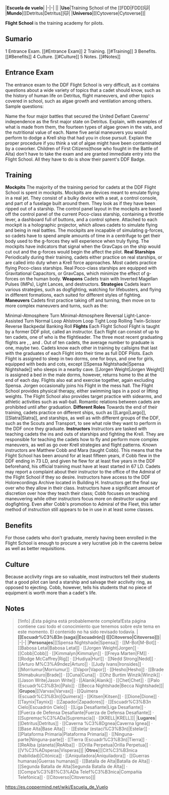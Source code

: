 |**Escuela de vuelo**|
|-|-|
||
|**Uso**|Training School of the [[FDD\|FDD]]🐱︎|
|**Mundo**|[[Detritus\|Detritus]]🐱︎|
|**Universo**|[[Cytoverse\|Cytoverse]]|

**Flight School** is the training academy for  pilots.

## Sumario

1 Entrance Exam. [[#Entrance Exam]] 
2 Training. [[#Training]] 
3 Benefits. [[#Benefits]] 
4 Culture. [[#Culture]] 
5 Notes. [[#Notes]] 


## Entrance Exam
The entrance exam to the DDF Flight School is very difficult, as it contains questions about a wide variety of topics that a cadet should know, such as the history of human life on Detritus, flight maneuvers, and other topics covered in school, such as algae growth and ventilation among others.
Sample questions:

Name the four major battles that secured the United Defiant Caverns' independence as the first major state on Detritus.
Explain, with examples of what is made from them, the fourteen types of algae grown in the vats, and the nutritional value of each.
Name five aerial maneuvers you would perform to dodge a Krell ship that had you in close pursuit.
Explain the proper procedure if you think a vat of algae might have been contaminated by a coworker.
Children of First Citizens(those who fought in the Battle of Alta) don't have to take the exam and are granted immediate entry into the Flight School. All they have to do is show their parent's DDF Badge.

## Training
**Mockpits**
The majority of the training period for cadets at the DDF Flight School is spent in mockpits. Mockpits are devices meant to emulate flying in a real jet. They consist of a bulky device with a seat, a control console, and part of a fuselage built around them. They look as if they have been ripped out of a starship. The control panel layout in the mockpits are based off the control panel of the current Poco-class starship, containing a throttle lever, a dashboard full of buttons, and a control sphere. Attached to each mockpit is a holographic projector, which allows cadets to simulate flying and being in real battles. The mockpits are incapable of simulating g-forces, so cadets have to spend ample amounts of time in a centrifuge to get their body used to the g-forces they will experience when truly flying. The mockpits have indicators that signal when the GravCaps on the ship would cut out and the g-forces would begin the affect the pilot.
**Real Starships**
Periodically during their training, cadets either practice on real starships, or are called into duty when a Krell force approaches. Most cadets practice flying Poco-class starships. Real Poco-class starships are equipped with Gravitational Capacitors, or GravCaps, which minimize the effect of g-forces on the human body.
**Weapons**
Cadets train with Inverted Magellan Pulses (IMPs), Light Lances, and destructors.
**Strategies**
Cadets learn various strategies, such as dogfighting, watching for lifebusters, and flying in different formations, each suited for different styles of fighting.
**Maneuvers**
Cadets first practice taking off and turning, then move on to more complex maneuvers and turns, such as the:

Minimal-Atmosphere Turn
Minimal-Atmosphere Reversal
Light-Lance-Assisted Turn
Normal Loop
Ahlstrom Loop
Tight Loop
Rolling Twin-Scissor
Reverse Backpedal
Banking Roll
**Flights**
Each Flight School Flight is taught by a former DDF pilot, called an instructor. Each flight can consist of up to ten cadets, one of who is the flightleader. The three most recent graduating flights are , , and . Out of ten cadets, the average number to graduate is one, maybe two. Cadets know each other in training by callsigns that last with the graduates of each Flight into their time as full DDF Pilots. Each Flight is assigned to sleep in two dorms, one for boys, and one for girls, equipped with beds and cots, except [[Spensa Nightshade\|Spensa Nightshade]] who sleeps in a nearby cave. [[Jorgen Weight\|Jorgen Weight]] is assigned a bed in the male dorms, however, returns home to the  at the end of each day. Flights also eat and exercise together, again excluding Spensa. Jorgen occasionally joins his Flight in the mess hall. The Flight School provides physical therapy, either swimming laps in a pool or lifting weights. The Flight School also provides target practice with sidearms, and athletic activities such as wall-ball. Romantic relations between cadets are prohibited until after graduation.
**Different Roles**
Towards the end of their training, cadets practice on different ships, such as [[Largo\|Largo]], [[Slatra\|Slatra]], and  starships, as well as with different groups of the DDF, such as the Scouts and Transport, to see what role they want to perform in the DDF once they graduate.
**Instructors**
Instructors are tasked with teaching cadets the ins and outs of starships and fighting the Krell. They are responsible for teaching the cadets how to fly and perform more complex maneuvers, as well as go over Krell strategies and flight patterns. Known instructors are Matthew Cobb and Mara (taught Cobb). This means that the Flight School has been around for at least fifteen years, if Cobb flew in the DDF ending in 73 LD, and given he flew for at least five years in the DDF beforehand, his official training must have at least started in 67 LD. Cadets may report a complaint about their instructor to the office of the Admiral of the Flight School if they so desire. Instructors have access to the DDF Holorecordings Archive located in Building H. Instructors get the final say over who they allow in their class. Instructors have a significant amount of discretion over how they teach their class; Cobb focuses on teaching maneuvering while other instructors focus more on destructor usage and dogfighting. Even after Cobb's promotion to Admiral of the Fleet, this latter method of instruction still appears to be in use in at least some classes.

## Benefits
For those cadets who don't graduate, merely having been enrolled in the Flight School is enough to procure a very lucrative job in the caverns below as well as better requisitions.

## Culture
Because acclivity rings are so valuable, most instructors tell their students that a good pilot can land a starship and salvage their acclivity ring, as opposed to ejecting. Cobb, however, tells his students that no piece of equipment is worth more than a cadet's life.

## Notes

> [!info] ¡Esta página está probablemente completa!Esta página contiene casi todo el conocimiento que tenemos sobre este tema en este momento.
El contenido no ha sido revisado todavía.
|**[[Escuadr%C3%B3n (saga)\|Escuadrón]] ([[Citoverso\|Citoverso]])**|
|-|-|
|**Personajes**|[[Spensa Nightshade\|Spensa]] · [[M-Bot\|M-Bot]] · [[Babosa Letal\|Babosa Letal]] · [[Jorgen Weight\|Jorgen]] · [[Cobb\|Cobb]] · [[Kimmalyn\|Kimmalyn]] · [[Freya Marten\|FM]] · [[Rodge McCaffrey\|Rig]] · [[Hudiya\|Hurl]] · [[Nedd Strong\|Nedd]] · [[Arturo M%C3%A9ndez\|Arturo]] · [[Judy Ivans\|Ironsides]] · [[Morriumur\|Morriumur]] · [[Vapor\|Vapor]] · [[Hesho\|Hesho]] · [[Brade Shimabukuro\|Brade]] · [[Cuna\|Cuna]] · [[Ohz Burtim Winzik\|Winzik]] · [[Jason Write\|Jason Write]] · [[Alanik\|Alanik]] · [[Chet\|Chet]] · [[Palo (Escuadr%C3%B3n)\|Palo]] · [[Becca Nightshade\|Becca Nightshade]]|
|**Grupos**|[[Varvax\|Varvax]] · [[Quimera (Escuadr%C3%B3n)\|Quimera]] · [[Kitsen\|Kitsen]] · [[Dione\|Dione]] · [[Taynix\|Taynix]] · [[Zapador\|Zapadores]] · [[Escuadr%C3%B3n Cielo\|Escuadrón Cielo]] · [[Liga Desafiante\|Liga Desafiante]] · [[Fuerza de Defensa Desafiante\|Fuerza de Defensa Desafiante]] · [[Supremac%C3%ADa\|Supremacía]] · [[KRELL\|KRELL]]|
|**Lugares**|[[Detritus\|Detritus]] · [[Caverna %C3%8Dgnea\|Caverna Ígnea]] · [[Base Alta\|Base Alta]] ·  · [[Estelar (estaci%C3%B3n)\|Estelar]] · [[Plataforma Primaria\|Plataforma Primaria]] · [[Ninguna-parte\|Ninguna-parte]] · [[Tierra (Escuadr%C3%B3n)\|Tierra]] · [[ReAlba (planeta)\|ReAlba]] · [[Orilla Perpetua\|Orilla Perpetua]] · [[V%C3%ADsperas\|Vísperas]]|
|**Otros**|[[Cit%C3%B3nica (habilidad)\|Citónica]] · [[Aniquiladora\|Aniquiladora]] · [[Guerras humanas\|Guerras humanas]] · [[Batalla de Alta\|Batalla de Alta]] · [[Segunda Batalla de Alta\|Segunda Batalla de Alta]] · [[Compa%C3%B1%C3%ADa Telef%C3%B3nica\|Compañía Telefónica]] · [[Citoverso\|Citoverso]]|



https://es.coppermind.net/wiki/Escuela_de_Vuelo